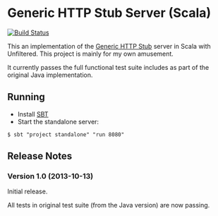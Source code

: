 Generic HTTP Stub Server (Scala)
================================

[![Build Status](https://travis-ci.org/headexplodes/http-stub-server-scala.png)](https://travis-ci.org/headexplodes/http-stub-server-scala)

This an implementation of the [Generic HTTP Stub](http://github.com/sensis/http-stub-server) server in Scala with Unfiltered. This project is mainly for my own amusement. 

It currently passes the full functional test suite includes as part of the original Java implementation.

Running
-------

* Install [SBT](http://www.scala-sbt.org/)
* Start the standalone server:

```
$ sbt "project standalone" "run 8080"
```

Release Notes
-------------

### Version 1.0 (2013-10-13)

Initial release. 

All tests in original test suite (from the Java version) are now passing.

